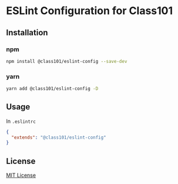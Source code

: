# ESLint Configuration for Class101

## Installation

### npm

```bash
npm install @class101/eslint-config --save-dev
```

### yarn

```bash
yarn add @class101/eslint-config -D
```

## Usage

In `.eslintrc`

```json
{
  "extends": "@class101/eslint-config"
}
```

## License

[MIT License](./LICENSE)
